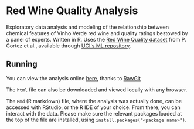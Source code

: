 Red Wine Quality Analysis
=================================

Exploratory data analysis and modeling of the relationship between chemical features of Vinho Verde red wine and quality ratings bestowed by a panel of experts. Written in R. Uses the [Red Wine Quality dataset](http://www3.dsi.uminho.pt/pcortez/wine/) from P. Cortez et al., available through [UCI's ML repository](https://archive.ics.uci.edu/ml/datasets/Wine+Quality). 

Running
-------

You can view the analysis online [here](https://cdn.rawgit.com/yourdon/red-wine/master/red_wine_analysis.html), thanks to [RawGit](http://rawgit.com/)

The `html` file can also be downloaded and viewed locally with any browser.

The `Rmd` (R markdown) file, where the analysis was actually done, can be accessed with RStudio, or the R IDE of your choice. From there, you can interact with the data. Please make sure the relevant packages loaded at the top of the file are installed, using `install.packages("<package name>")`.